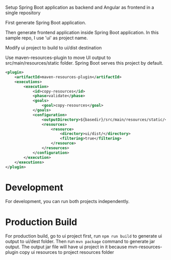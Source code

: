 Setup Spring Boot application as backend and Angular as frontend in a single repository

First generate Spring Boot application. 

Then generate frontend application inside Spring Boot application. In this sample repo, I use 'ui' as project name.

Modify ui project to build to ui/dist destination

Use maven-resources-plugin to move UI output to src/main/resources/static folder. Spring Boot serves this project by default.
```xml
<plugin>
    <artifactId>maven-resources-plugin</artifactId>
    <executions>
        <execution>
            <id>copy-resources</id>
            <phase>validate</phase>
            <goals>
                <goal>copy-resources</goal>
            </goals>
            <configuration>
                <outputDirectory>${basedir}/src/main/resources/static/</outputDirectory>
                <resources>
                    <resource>
                        <directory>ui/dist/</directory>
                        <filtering>true</filtering>
                    </resource>
                </resources>
            </configuration>
        </execution>
    </executions>
</plugin>
```

# Development
For development, you can run both projects independently.

# Production Build
For production build, go to ui project first, run `npm run build` to generate ui output to ui/dest folder. 
Then run `mvn package` command to generate jar output. The output jar file will have ui project in it because 
mvn-resources-plugin copy ui resources to project resources folder